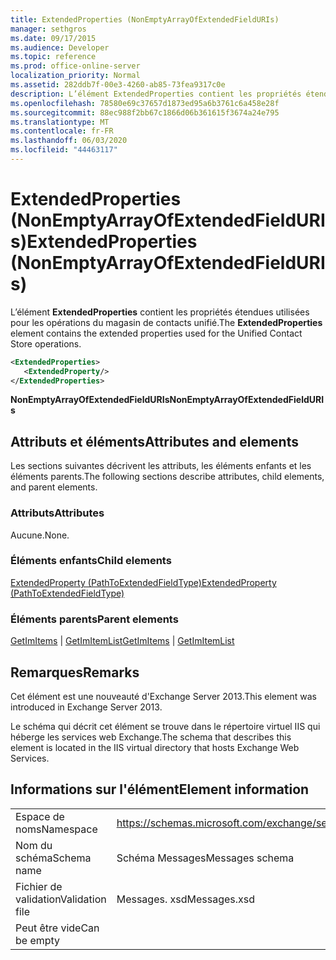 ```yaml
---
title: ExtendedProperties (NonEmptyArrayOfExtendedFieldURIs)
manager: sethgros
ms.date: 09/17/2015
ms.audience: Developer
ms.topic: reference
ms.prod: office-online-server
localization_priority: Normal
ms.assetid: 282ddb7f-00e3-4260-ab85-73fea9317c0e
description: L’élément ExtendedProperties contient les propriétés étendues utilisées pour les opérations du magasin de contacts unifié.
ms.openlocfilehash: 78580e69c37657d1873ed95a6b3761c6a458e28f
ms.sourcegitcommit: 88ec988f2bb67c1866d06b361615f3674a24e795
ms.translationtype: MT
ms.contentlocale: fr-FR
ms.lasthandoff: 06/03/2020
ms.locfileid: "44463117"
---
```

# <a name="extendedproperties-nonemptyarrayofextendedfielduris"></a><span data-ttu-id="725c5-103">ExtendedProperties (NonEmptyArrayOfExtendedFieldURIs)</span><span class="sxs-lookup"><span data-stu-id="725c5-103">ExtendedProperties (NonEmptyArrayOfExtendedFieldURIs)</span></span>

<span data-ttu-id="725c5-104">L’élément **ExtendedProperties** contient les propriétés étendues utilisées pour les opérations du magasin de contacts unifié.</span><span class="sxs-lookup"><span data-stu-id="725c5-104">The **ExtendedProperties** element contains the extended properties used for the Unified Contact Store operations.</span></span> 
  
```XML
<ExtendedProperties>
   <ExtendedProperty/>
</ExtendedProperties>
```

 <span data-ttu-id="725c5-105">**NonEmptyArrayOfExtendedFieldURIs**</span><span class="sxs-lookup"><span data-stu-id="725c5-105">**NonEmptyArrayOfExtendedFieldURIs**</span></span>
## <a name="attributes-and-elements"></a><span data-ttu-id="725c5-106">Attributs et éléments</span><span class="sxs-lookup"><span data-stu-id="725c5-106">Attributes and elements</span></span>

<span data-ttu-id="725c5-107">Les sections suivantes décrivent les attributs, les éléments enfants et les éléments parents.</span><span class="sxs-lookup"><span data-stu-id="725c5-107">The following sections describe attributes, child elements, and parent elements.</span></span>
  
### <a name="attributes"></a><span data-ttu-id="725c5-108">Attributs</span><span class="sxs-lookup"><span data-stu-id="725c5-108">Attributes</span></span>

<span data-ttu-id="725c5-109">Aucune.</span><span class="sxs-lookup"><span data-stu-id="725c5-109">None.</span></span>
  
### <a name="child-elements"></a><span data-ttu-id="725c5-110">Éléments enfants</span><span class="sxs-lookup"><span data-stu-id="725c5-110">Child elements</span></span>

[<span data-ttu-id="725c5-111">ExtendedProperty (PathToExtendedFieldType)</span><span class="sxs-lookup"><span data-stu-id="725c5-111">ExtendedProperty (PathToExtendedFieldType)</span></span>](extendedproperty-pathtoextendedfieldtype.md)
  
### <a name="parent-elements"></a><span data-ttu-id="725c5-112">Éléments parents</span><span class="sxs-lookup"><span data-stu-id="725c5-112">Parent elements</span></span>

<span data-ttu-id="725c5-113">[GetImItems](getimitems.md)  |  [GetImItemList](getimitemlist.md)</span><span class="sxs-lookup"><span data-stu-id="725c5-113">[GetImItems](getimitems.md) | [GetImItemList](getimitemlist.md)</span></span>
  
## <a name="remarks"></a><span data-ttu-id="725c5-114">Remarques</span><span class="sxs-lookup"><span data-stu-id="725c5-114">Remarks</span></span>

<span data-ttu-id="725c5-115">Cet élément est une nouveauté d'Exchange Server 2013.</span><span class="sxs-lookup"><span data-stu-id="725c5-115">This element was introduced in Exchange Server 2013.</span></span>
  
<span data-ttu-id="725c5-116">Le schéma qui décrit cet élément se trouve dans le répertoire virtuel IIS qui héberge les services web Exchange.</span><span class="sxs-lookup"><span data-stu-id="725c5-116">The schema that describes this element is located in the IIS virtual directory that hosts Exchange Web Services.</span></span>
  
## <a name="element-information"></a><span data-ttu-id="725c5-117">Informations sur l'élément</span><span class="sxs-lookup"><span data-stu-id="725c5-117">Element information</span></span>

|||
|:-----|:-----|
|<span data-ttu-id="725c5-118">Espace de noms</span><span class="sxs-lookup"><span data-stu-id="725c5-118">Namespace</span></span>  <br/> |https://schemas.microsoft.com/exchange/services/2006/messages  <br/> |
|<span data-ttu-id="725c5-119">Nom du schéma</span><span class="sxs-lookup"><span data-stu-id="725c5-119">Schema name</span></span>  <br/> |<span data-ttu-id="725c5-120">Schéma Messages</span><span class="sxs-lookup"><span data-stu-id="725c5-120">Messages schema</span></span>  <br/> |
|<span data-ttu-id="725c5-121">Fichier de validation</span><span class="sxs-lookup"><span data-stu-id="725c5-121">Validation file</span></span>  <br/> |<span data-ttu-id="725c5-122">Messages. xsd</span><span class="sxs-lookup"><span data-stu-id="725c5-122">Messages.xsd</span></span>  <br/> |
|<span data-ttu-id="725c5-123">Peut être vide</span><span class="sxs-lookup"><span data-stu-id="725c5-123">Can be empty</span></span>  <br/> ||
   

